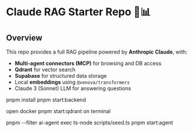 # Claude RAG Starter Repo 🧠📊

## Overview
This repo provides a full RAG pipeline powered by **Anthropic Claude**, with:
- **Multi-agent connectors (MCP)** for browsing and DB access
- **Qdrant** for vector search
- **Supabase** for structured data storage
- Local **embeddings** using `@xenova/transformers`
- Claude 3 (Sonnet) LLM for answering questions

pnpm install
pnpm start:backend

open docker
pnpm start:qdrant on terminal

pnpm --filter ai-agent exec ts-node scripts/seed.ts
pnpm start:agent
